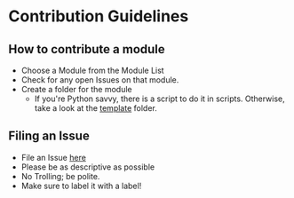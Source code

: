 # Contribution Guidelines

## How to contribute a module
* Choose a Module from the Module List
* Check for any open Issues on that module. 
* Create a folder for the module
  * If you're Python savvy, there is a script to do it in scripts. Otherwise, take a look at the [template](../template/) folder.

## Filing an Issue
* File an Issue [here](https://github.com/KGConf/open-kg-curriculum/issues)
* Please be as descriptive as possible
* No Trolling; be polite.
* Make sure to label it with a label!
